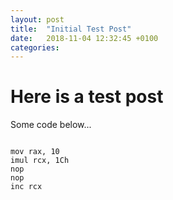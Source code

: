```yaml
---
layout: post
title:  "Initial Test Post"
date:   2018-11-04 12:32:45 +0100
categories:
---
```


# Here is a test post

Some code below...
<pre>
<code class="x86asm hljs">
mov rax, 10
imul rcx, 1Ch
nop
nop
inc rcx
</code>
</pre>
